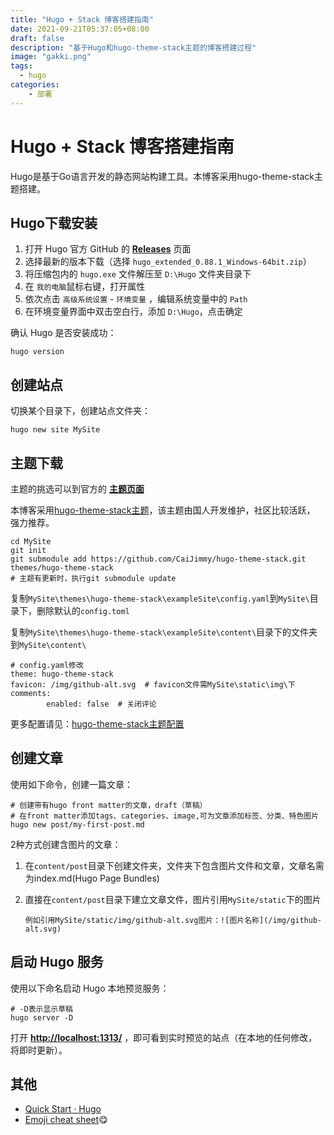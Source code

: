 ```yaml
---
title: "Hugo + Stack 博客搭建指南"
date: 2021-09-21T05:37:05+08:00
draft: false
description: "基于Hugo和hugo-theme-stack主题的博客搭建过程"
image: "gakki.png"
tags:
  - hugo
categories:
    - 部署
---
```


# Hugo + Stack 博客搭建指南

Hugo是基于Go语言开发的静态网站构建工具。本博客采用hugo-theme-stack主题搭建。

## Hugo下载安装

1. 打开 Hugo 官方 GitHub 的 [**Releases**](https://github.com/gohugoio/hugo/releases) 页面
2. 选择最新的版本下载（选择 `hugo_extended_0.88.1_Windows-64bit.zip`）
3. 将压缩包内的 `hugo.exe` 文件解压至 `D:\Hugo` 文件夹目录下
4. 在 `我的电脑`鼠标右键，打开属性
5. 依次点击 `高级系统设置` - `环境变量` ，编辑系统变量中的 `Path`
6. 在环境变量界面中双击空白行，添加 `D:\Hugo`，点击确定

确认 Hugo 是否安装成功：

```
hugo version
```

## 创建站点

切换某个目录下，创建站点文件夹：

```
hugo new site MySite
```

## 主题下载

主题的挑选可以到官方的 [**主题页面**](https://themes.gohugo.io/)

本博客采用[hugo-theme-stack主题](https://github.com/CaiJimmy/hugo-theme-stack/)，该主题由国人开发维护，社区比较活跃， 强力推荐。

```
cd MySite
git init
git submodule add https://github.com/CaiJimmy/hugo-theme-stack.git themes/hugo-theme-stack
# 主题有更新时，执行git submodule update
```

复制`MySite\themes\hugo-theme-stack\exampleSite\config.yaml`到`MySite\`目录下，删除默认的`config.toml`

复制`MySite\themes\hugo-theme-stack\exampleSite\content\`目录下的文件夹到`MySite\content\`

```
# config.yaml修改
theme: hugo-theme-stack  
favicon: /img/github-alt.svg  # favicon文件需MySite\static\img\下
comments:
        enabled: false  # 关闭评论
```

更多配置请见：[hugo-theme-stack主题配置](https://docs.stack.jimmycai.com/zh/configuration/)

## 创建文章

使用如下命令，创建一篇文章：

```
# 创建带有hugo front matter的文章，draft（草稿）
# 在front matter添加tags、categories、image,可为文章添加标签、分类、特色图片
hugo new post/my-first-post.md
```

2种方式创建含图片的文章：

1. 在`content/post`目录下创建文件夹，文件夹下包含图片文件和文章，文章名需为index.md(Hugo Page Bundles)

2. 直接在`content/post`目录下建立文章文件，图片引用`MySite/static`下的图片

   ```
   例如引用MySite/static/img/github-alt.svg图片：![图片名称](/img/github-alt.svg)
   ```

## 启动 Hugo 服务

使用以下命名启动 Hugo 本地预览服务：

```
# -D表示显示草稿
hugo server -D
```

打开 [**http://localhost:1313/**](http://localhost:1313/) ，即可看到实时预览的站点（在本地的任何修改，将即时更新）。

## 其他

- [Quick Start · Hugo](https://gohugo.io/getting-started/quick-start/)
- [Emoji cheat sheet](http://www.emoji-cheat-sheet.com/):yum:

